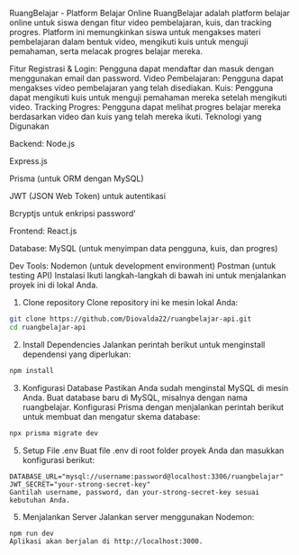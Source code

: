 RuangBelajar - Platform Belajar Online
RuangBelajar adalah platform belajar online untuk siswa dengan fitur video pembelajaran, kuis, dan tracking progres. Platform ini memungkinkan siswa untuk mengakses materi pembelajaran dalam bentuk video, mengikuti kuis untuk menguji pemahaman, serta melacak progres belajar mereka.

Fitur
Registrasi & Login: Pengguna dapat mendaftar dan masuk dengan menggunakan email dan password.
Video Pembelajaran: Pengguna dapat mengakses video pembelajaran yang telah disediakan.
Kuis: Pengguna dapat mengikuti kuis untuk menguji pemahaman mereka setelah mengikuti video.
Tracking Progres: Pengguna dapat melihat progres belajar mereka berdasarkan video dan kuis yang telah mereka ikuti.
Teknologi yang Digunakan

Backend:
Node.js

Express.js

Prisma (untuk ORM dengan MySQL)

JWT (JSON Web Token) untuk autentikasi

Bcryptjs untuk enkripsi password'

Frontend:
React.js

Database:
MySQL (untuk menyimpan data pengguna, kuis, dan progres)

Dev Tools:
Nodemon (untuk development environment)
Postman (untuk testing API)
Instalasi
Ikuti langkah-langkah di bawah ini untuk menjalankan proyek ini di lokal Anda.

1. Clone repository
Clone repository ini ke mesin lokal Anda:

```bash
git clone https://github.com/Diovalda22/ruangbelajar-api.git
cd ruangbelajar-api
```

2. Install Dependencies
Jalankan perintah berikut untuk menginstall dependensi yang diperlukan:
```bash
npm install
```
3. Konfigurasi Database
Pastikan Anda sudah menginstal MySQL di mesin Anda.
Buat database baru di MySQL, misalnya dengan nama ruangbelajar.
Konfigurasi Prisma dengan menjalankan perintah berikut untuk membuat dan mengatur skema database:
```bash
npx prisma migrate dev
```
5. Setup File .env
Buat file .env di root folder proyek Anda dan masukkan konfigurasi berikut:

```env
DATABASE_URL="mysql://username:password@localhost:3306/ruangbelajar"
JWT_SECRET="your-strong-secret-key"
Gantilah username, password, dan your-strong-secret-key sesuai kebutuhan Anda.
```
5. Menjalankan Server
Jalankan server menggunakan Nodemon:

```bash
npm run dev
Aplikasi akan berjalan di http://localhost:3000.
```
